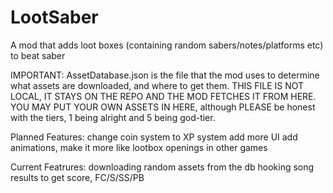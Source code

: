 # LootSaber
A mod that adds loot boxes (containing random sabers/notes/platforms etc) to beat saber

IMPORTANT: AssetDatabase.json is the file that the mod uses to determine what assets are downloaded, and where to get them. THIS FILE IS NOT LOCAL, IT STAYS ON THE REPO AND THE MOD FETCHES IT FROM HERE.
YOU MAY PUT YOUR OWN ASSETS IN HERE, although PLEASE be honest with the tiers, 1 being alright and 5 being god-tier.


Planned Features:
change coin system to XP system
add more UI
add animations, make it more like lootbox openings in other games

Current Featrures:
downloading random assets from the db
hooking song results to get score, FC/S/SS/PB
